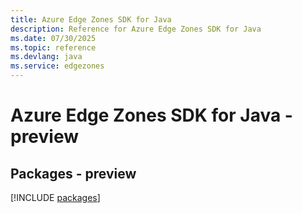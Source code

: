 ```yaml
---
title: Azure Edge Zones SDK for Java
description: Reference for Azure Edge Zones SDK for Java
ms.date: 07/30/2025
ms.topic: reference
ms.devlang: java
ms.service: edgezones
---
```

# Azure Edge Zones SDK for Java - preview
## Packages - preview
[!INCLUDE [packages](edge-zones-index.md)]
